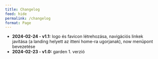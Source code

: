 ```yaml
---
title: Changelog
feed: hide
permalink: /changelog
format: Page
---
```


- **2024-02-24 - v1.1:** logo és favicon létrehozása, navigációs linkek javítása (a landing helyett az itteni home-ra ugorjanak), now menüpont bevezetése
- **2024-02-23 - v1.0:** garden 1. verzió